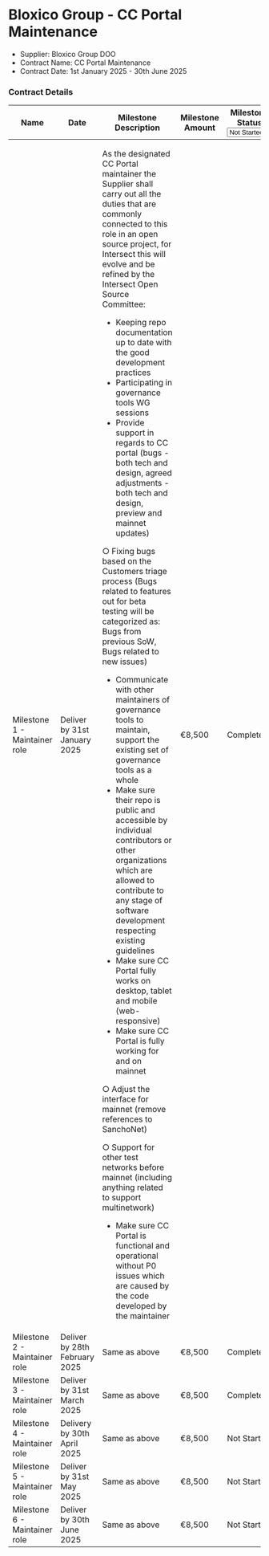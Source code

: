 # Bloxico Group - CC Portal Maintenance

* Supplier: Bloxico Group DOO
* Contract Name: CC Portal Maintenance
* Contract Date: 1st January 2025 - 30th June 2025

### Contract Details

<table data-full-width="true"><thead><tr><th width="126.66668701171875">Name</th><th width="121.33331298828125">Date</th><th width="422.2222900390625">Milestone Description</th><th>Milestone Amount</th><th>Milestone Status<select><option value="tuQZQU0qZdoU" label="Not Started" color="blue"></option><option value="egD9AGmh1U3S" label="On Track" color="blue"></option><option value="Re3cd2eP2WaH" label="Complete" color="blue"></option><option value="bEAnsa2nIuMk" label="Delayed" color="blue"></option></select></th><th>MAF</th></tr></thead><tbody><tr><td>Milestone 1 - Maintainer role</td><td>Deliver by 31st January 2025</td><td><p>As the designated CC Portal maintainer the Supplier shall carry out all the duties that are commonly connected to this role in an open source project, for Intersect this will evolve and be refined by the Intersect Open Source Committee:</p><ul><li>Keeping repo documentation up to date with the good development practices</li><li>Participating in governance tools WG sessions</li><li>Provide support in regards to CC portal (bugs - both tech and design, agreed adjustments - both tech and design, preview and mainnet updates)</li></ul><p>          ○ Fixing bugs based on the Customers triage process (Bugs related to features out for beta testing will be categorized as: Bugs from previous SoW, Bugs related to new issues)</p><ul><li>Communicate with other maintainers of governance tools to maintain, support the existing set of governance tools as a whole</li><li>Make sure their repo is public and accessible by individual contributors or other organizations which are allowed to contribute to any stage of software development respecting existing guidelines</li><li>Make sure CC Portal fully works on desktop, tablet and mobile (web-responsive)</li><li>Make sure CC Portal is fully working for and on mainnet</li></ul><p>          ○ Adjust the interface for mainnet (remove references to SanchoNet)</p><p>          ○ Support for other test networks before mainnet (including anything related to support multinetwork)</p><ul><li>Make sure CC Portal is functional and operational without P0 issues which are caused by the code developed by the maintainer</li></ul></td><td>€8,500</td><td><span data-option="Re3cd2eP2WaH">Complete</span></td><td><a href="https://drive.google.com/file/d/1iGBxj_XX10L8FoetTUANjuO727T_iMVN/view?usp=drive_link">https://drive.google.com/file/d/1iGBxj_XX10L8FoetTUANjuO727T_iMVN/view?usp=drive_link</a></td></tr><tr><td>Milestone 2 - Maintainer role</td><td>Deliver by 28th February 2025</td><td>Same as above</td><td>€8,500</td><td><span data-option="Re3cd2eP2WaH">Complete</span></td><td><a href="https://drive.google.com/file/d/1-BIDiVaYbvtsKZimCVhTAXaHqePbGw55/view?usp=drive_link">https://drive.google.com/file/d/1-BIDiVaYbvtsKZimCVhTAXaHqePbGw55/view?usp=drive_link</a></td></tr><tr><td> Milestone 3 - Maintainer role</td><td>Deliver by 31st March 2025</td><td>Same as above</td><td>€8,500</td><td><span data-option="Re3cd2eP2WaH">Complete</span></td><td><a href="https://drive.google.com/file/d/1XTKfkOFZIswUZJgHVyny0PHFjCMWtFQI/view?usp=drive_link">https://drive.google.com/file/d/1XTKfkOFZIswUZJgHVyny0PHFjCMWtFQI/view?usp=drive_link</a></td></tr><tr><td>Milestone 4 - Maintainer role</td><td>Delivery by 30th April 2025</td><td>Same as above</td><td>€8,500</td><td><span data-option="tuQZQU0qZdoU">Not Started</span></td><td></td></tr><tr><td>Milestone 5 - Maintainer role</td><td>Deliver by 31st May 2025</td><td>Same as above</td><td>€8,500</td><td><span data-option="tuQZQU0qZdoU">Not Started</span></td><td></td></tr><tr><td>Milestone 6 - Maintainer role</td><td>Deliver by 30th June 2025</td><td>Same as above</td><td>€8,500</td><td><span data-option="tuQZQU0qZdoU">Not Started</span></td><td></td></tr></tbody></table>
